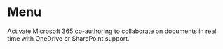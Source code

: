 # Menu
Activate Microsoft 365 co-authoring to collaborate on documents in real time with OneDrive or SharePoint support.
